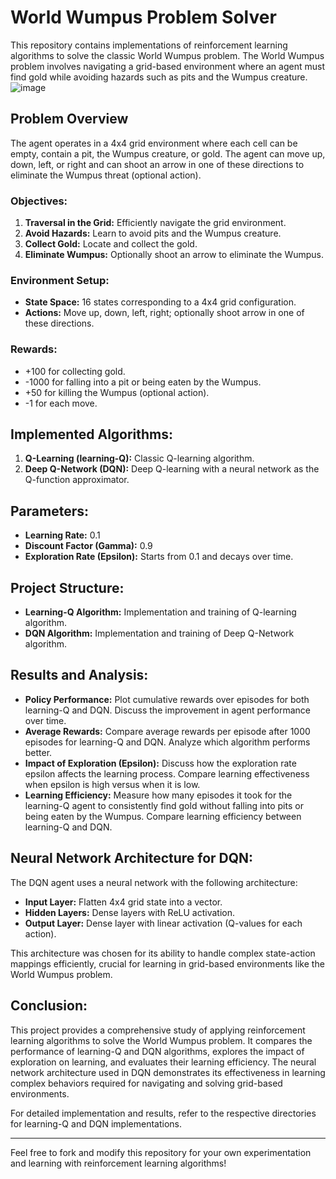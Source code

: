 # World Wumpus Problem Solver

This repository contains implementations of reinforcement learning algorithms to solve the classic World Wumpus problem. The World Wumpus problem involves navigating a grid-based environment where an agent must find gold while avoiding hazards such as pits and the Wumpus creature.
![image](https://github.com/user-attachments/assets/9f897c50-dc29-484a-ba6d-a277a60d7a98)


## Problem Overview
The agent operates in a 4x4 grid environment where each cell can be empty, contain a pit, the Wumpus creature, or gold. The agent can move up, down, left, or right and can shoot an arrow in one of these directions to eliminate the Wumpus threat (optional action).

### Objectives:
1. **Traversal in the Grid:** Efficiently navigate the grid environment.
2. **Avoid Hazards:** Learn to avoid pits and the Wumpus creature.
3. **Collect Gold:** Locate and collect the gold.
4. **Eliminate Wumpus:** Optionally shoot an arrow to eliminate the Wumpus.

### Environment Setup:
- **State Space:** 16 states corresponding to a 4x4 grid configuration.
- **Actions:** Move up, down, left, right; optionally shoot arrow in one of these directions.

### Rewards:
- +100 for collecting gold.
- -1000 for falling into a pit or being eaten by the Wumpus.
- +50 for killing the Wumpus (optional action).
- -1 for each move.

## Implemented Algorithms:
1. **Q-Learning (learning-Q):** Classic Q-learning algorithm.
2. **Deep Q-Network (DQN):** Deep Q-learning with a neural network as the Q-function approximator.

## Parameters:
- **Learning Rate:** 0.1
- **Discount Factor (Gamma):** 0.9
- **Exploration Rate (Epsilon):** Starts from 0.1 and decays over time.

## Project Structure:
- **Learning-Q Algorithm:** Implementation and training of Q-learning algorithm.
- **DQN Algorithm:** Implementation and training of Deep Q-Network algorithm.

## Results and Analysis:
- **Policy Performance:** Plot cumulative rewards over episodes for both learning-Q and DQN. Discuss the improvement in agent performance over time.
- **Average Rewards:** Compare average rewards per episode after 1000 episodes for learning-Q and DQN. Analyze which algorithm performs better.
- **Impact of Exploration (Epsilon):** Discuss how the exploration rate epsilon affects the learning process. Compare learning effectiveness when epsilon is high versus when it is low.
- **Learning Efficiency:** Measure how many episodes it took for the learning-Q agent to consistently find gold without falling into pits or being eaten by the Wumpus. Compare learning efficiency between learning-Q and DQN.

## Neural Network Architecture for DQN:
The DQN agent uses a neural network with the following architecture:
- **Input Layer:** Flatten 4x4 grid state into a vector.
- **Hidden Layers:** Dense layers with ReLU activation.
- **Output Layer:** Dense layer with linear activation (Q-values for each action).

This architecture was chosen for its ability to handle complex state-action mappings efficiently, crucial for learning in grid-based environments like the World Wumpus problem.

## Conclusion:
This project provides a comprehensive study of applying reinforcement learning algorithms to solve the World Wumpus problem. It compares the performance of learning-Q and DQN algorithms, explores the impact of exploration on learning, and evaluates their learning efficiency. The neural network architecture used in DQN demonstrates its effectiveness in learning complex behaviors required for navigating and solving grid-based environments.

For detailed implementation and results, refer to the respective directories for learning-Q and DQN implementations.

---

Feel free to fork and modify this repository for your own experimentation and learning with reinforcement learning algorithms!
